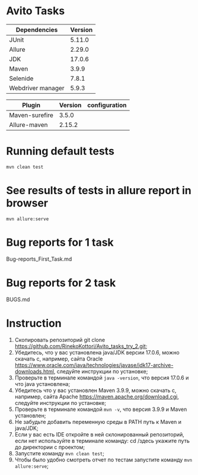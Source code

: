 # Avito Tasks

| Dependencies      | Version |
|-------------------|---------|
| JUnit             | 5.11.0  |
| Allure            | 2.29.0  |
| JDK               | 17.0.6  |
| Maven             | 3.9.9   |
| Selenide          | 7.8.1   |
| Webdriver manager | 5.9.3   |

| Plugin         | Version | configuration |
| -------------- | ------- | ------------- |
| Maven-surefire | 3.5.0   |               |
| Allure-maven   | 2.15.2  |               |

# Running default tests

`mvn clean test`

# See results of tests in allure report in browser

`mvn allure:serve`

# Bug reports for 1 task

Bug-reports_First_Task.md

# Bug reports for 2 task

BUGS.md


# Instruction 
1. Скопировать репозиторий git clone https://github.com/RinekoKottori/Avito_tasks_try_2.git;
2. Убедитесь, что у вас установлена java/JDK версии 17.0.6, можно скачать с, например, сайта Oracle https://www.oracle.com/java/technologies/javase/jdk17-archive-downloads.html, следуйте инструкции по установке;
3. Проверьте в терминале командой `java -version`, что версия 17.0.6 и что java установлена;
4. Убедитесь что у вас установлен Maven 3.9.9, можно скачать с, например, сайта Apache https://maven.apache.org/download.cgi, следуйте инструкции по установке;
5. Проверьте в терминале командой `mvn -v`, что версия 3.9.9 и Maven установлен;
6. Не забудьте добавить переменную среды в PATH путь к Maven и java/JDK;
7. Если у вас есть  IDE откройте в ней склонированный репозиторий, если нет используйте в терминале команду:  cd /здесь укажите путь до директории с проектом; 
8. Запустите команду `mvn clean test`;
9. Чтобы было удобно смотреть отчет по тестам запустите команду `mvn allure:serve`;